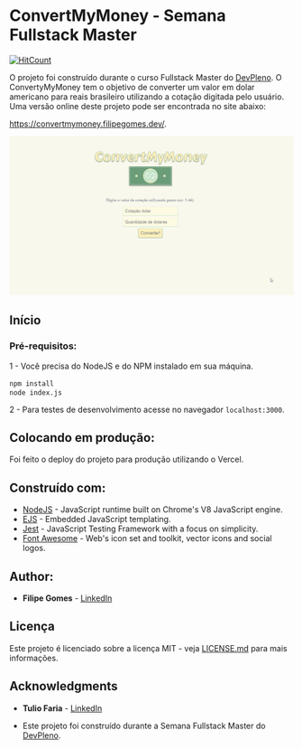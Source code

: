 # ConvertMyMoney - Semana Fullstack Master

[![HitCount](http://hits.dwyl.com/lipegomes/https://githubcom/lipegomes/convertmymoney.svg)](http://hits.dwyl.com/lipegomes/https://githubcom/lipegomes/convertmymoney)

O projeto foi construído durante o curso Fullstack Master do [DevPleno](https://devpleno.com). O ConvertyMyMoney tem o objetivo de converter um valor em dolar americano para reais brasileiro utilizando a cotação digitada pelo usuário. Uma versão online deste projeto pode ser encontrada no site abaixo:

https://convertmymoney.filipegomes.dev/.

![](https://github.com/lipegomes/convertmymoney/blob/main/public/images/application.gif)

##

## Início

###

### Pré-requisitos:

1 - Você precisa do NodeJS e do NPM instalado em sua máquina.

```
npm install
node index.js
```
2 - Para testes de desenvolvimento acesse no navegador `localhost:3000`.

##

## Colocando em produção:

Foi feito o deploy do projeto para produção utilizando o Vercel.

##

## Construído com:

- [NodeJS](https://nodejs.org/) -  JavaScript runtime built on Chrome's V8 JavaScript engine.
- [EJS](https://ejs.co/) - Embedded JavaScript templating.
- [Jest](https://jestjs.io/) - JavaScript Testing Framework with a focus on simplicity.
- [Font Awesome](https://fontawesome.com/) -  Web's icon set and toolkit, vector icons and social logos.

##

## Author:

- **Filipe Gomes** - [LinkedIn](https://www.linkedin.com/in/filipe-gomes-43905a1b2/)

##

## Licença

Este projeto é licenciado sobre a licença MIT - veja [LICENSE.md](https://github.com/lipegomes/convertmymoney/blob/main/LICENSE.md) para mais informações.

##

## Acknowledgments

- **Tulio Faria** - [LinkedIn](https://www.linkedin.com/in/tuliofaria/)

- Este projeto foi construído durante a Semana Fullstack Master do [DevPleno](https://devpleno.com).
